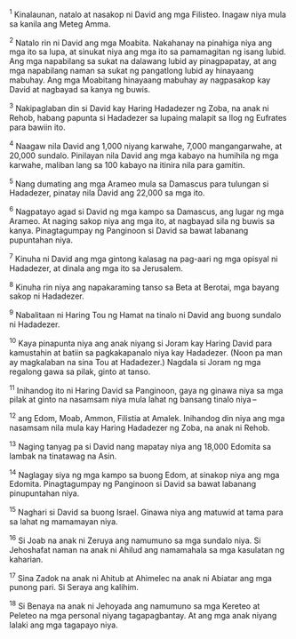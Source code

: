 <sup>1</sup>
Kinalaunan, natalo at nasakop ni David ang mga Filisteo. Inagaw niya mula sa kanila ang Meteg Amma. 

<sup>2</sup>
Natalo rin ni David ang mga Moabita. Nakahanay na pinahiga niya ang mga ito sa lupa, at sinukat niya ang mga ito sa pamamagitan ng isang lubid. Ang mga napabilang sa sukat na dalawang lubid ay pinagpapatay, at ang mga napabilang naman sa sukat ng pangatlong lubid ay hinayaang mabuhay. Ang mga Moabitang hinayaang mabuhay ay nagpasakop kay David at nagbayad sa kanya ng buwis. 

<sup>3</sup>
Nakipaglaban din si David kay Haring Hadadezer ng Zoba, na anak ni Rehob, habang papunta si Hadadezer sa lupaing malapit sa Ilog ng Eufrates para bawiin ito. 

<sup>4</sup>
Naagaw nila David ang 1,000 niyang karwahe, 7,000 mangangarwahe, at 20,000 sundalo. Pinilayan nila David ang mga kabayo na humihila ng mga karwahe, maliban lang sa 100 kabayo na itinira nila para gamitin. 

<sup>5</sup>
Nang dumating ang mga Arameo mula sa Damascus para tulungan si Hadadezer, pinatay nila David ang 22,000 sa mga ito. 

<sup>6</sup>
Nagpatayo agad si David ng mga kampo sa Damascus, ang lugar ng mga Arameo. At naging sakop niya ang mga ito, at nagbayad sila ng buwis sa kanya. Pinagtagumpay ng Panginoon si David sa bawat labanang pupuntahan niya. 

<sup>7</sup>
Kinuha ni David ang mga gintong kalasag na pag-aari ng mga opisyal ni Hadadezer, at dinala ang mga ito sa Jerusalem. 

<sup>8</sup>
Kinuha rin niya ang napakaraming tanso sa Beta at Berotai, mga bayang sakop ni Hadadezer. 

<sup>9</sup>
Nabalitaan ni Haring Tou ng Hamat na tinalo ni David ang buong sundalo ni Hadadezer. 

<sup>10</sup>
Kaya pinapunta niya ang anak niyang si Joram kay Haring David para kamustahin at batiin sa pagkakapanalo niya kay Hadadezer. (Noon pa man ay magkalaban na sina Tou at Hadadezer.) Nagdala si Joram ng mga regalong gawa sa pilak, ginto at tanso. 

<sup>11</sup>
Inihandog ito ni Haring David sa Panginoon, gaya ng ginawa niya sa mga pilak at ginto na nasamsam niya mula lahat ng bansang tinalo niya – 

<sup>12</sup>
ang Edom, Moab, Ammon, Filistia at Amalek. Inihandog din niya ang mga nasamsam nila mula kay Haring Hadadezer ng Zoba, na anak ni Rehob. 

<sup>13</sup>
Naging tanyag pa si David nang mapatay niya ang 18,000 Edomita sa lambak na tinatawag na Asin. 

<sup>14</sup>
Naglagay siya ng mga kampo sa buong Edom, at sinakop niya ang mga Edomita. Pinagtagumpay ng Panginoon si David sa bawat labanang pinupuntahan niya.

<sup>15</sup>
Naghari si David sa buong Israel. Ginawa niya ang matuwid at tama para sa lahat ng mamamayan niya. 

<sup>16</sup>
Si Joab na anak ni Zeruya ang namumuno sa mga sundalo niya. Si Jehoshafat naman na anak ni Ahilud ang namamahala sa mga kasulatan ng kaharian. 

<sup>17</sup>
Sina Zadok na anak ni Ahitub at Ahimelec na anak ni Abiatar ang mga punong pari. Si Seraya ang kalihim. 

<sup>18</sup>
Si Benaya na anak ni Jehoyada ang namumuno sa mga Kereteo at Peleteo na mga personal niyang tagapagbantay. At ang mga anak niyang lalaki ang mga tagapayo niya.
